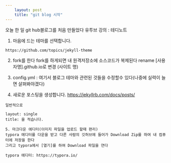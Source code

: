 ```yaml
---
    layout: post
    title: "git blog 시작"
---
```


  오늘 한 일
  git hub블로그를 처음 만들었다
  유투브 강의 : 테디노트 

  1. 마음에 드는 테마를 선택합니다.
 
    https://github.com/topics/jekyll-theme

  2. fork를 한다
    fork를 하게되면 내 원격저장소에 소스코드가 복제된다
    rename [사용자명].github.io로 변경 (사이트 명)

  3. config.yml : 여기서 블로그 테마와 관련된 것들을 수정할수 있다(나중에 실력이 늘면 살펴봐야겠다)


  4. 새로운 포스팅을 생성합니다.
    https://jekyllrb.com/docs/posts/
  

    일반적으로 

    layout: single
    title: 을 적습니다.

    5. 마크다운 에디터(이미지 파일을 업로드 할때 편리) 
    typora 에디터를 다운을 받고 다른 사람의 깃허브에 들어가 Download Zip를 하여 내 컴퓨터에 저장을 한다
    그리고 typora에서 [열기]를 하여 Download 파일을 연다

    typora 에디터: https://typora.io/
